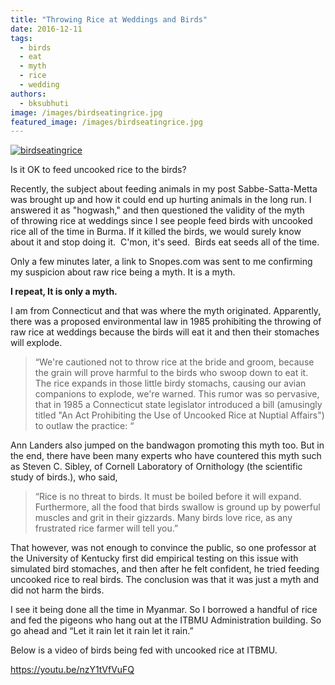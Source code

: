 ```yaml
---
title: "Throwing Rice at Weddings and Birds"
date: 2016-12-11
tags: 
  - birds
  - eat
  - myth
  - rice
  - wedding
authors: 
  - bksubhuti
image: /images/birdseatingrice.jpg
featured_image: /images/birdseatingrice.jpg
---
```


[![birdseatingrice](/images/birdseatingrice.jpg)](/images/2016/12/birdseatingrice.jpg)

Is it OK to feed uncooked rice to the birds?

Recently, the subject about feeding animals in my post Sabbe-Satta-Metta was brought up and how it could end up hurting animals in the long run. I answered it as "hogwash," and then questioned the validity of the myth of throwing rice at weddings since I see people feed birds with uncooked rice all of the time in Burma. If it killed the birds, we would surely know about it and stop doing it.  C'mon, it's seed.  Birds eat seeds all of the time.

Only a few minutes later, a link to Snopes.com was sent to me confirming my suspicion about raw rice being a myth. It is a myth.

**I repeat, It is only a myth.**

I am from Connecticut and that was where the myth originated. Apparently, there was a proposed environmental law in 1985 prohibiting the throwing of raw rice at weddings because the birds will eat it and then their stomaches will explode.

> “We're cautioned not to throw rice at the bride and groom, because the grain will prove harmful to the birds who swoop down to eat it. The rice expands in those little birdy stomachs, causing our avian companions to explode, we're warned. This rumor was so pervasive, that in 1985 a Connecticut state legislator introduced a bill (amusingly titled "An Act Prohibiting the Use of Uncooked Rice at Nuptial Affairs") to outlaw the practice: “

Ann Landers also jumped on the bandwagon promoting this myth too. But in the end, there have been many experts who have countered this myth such as Steven C. Sibley, of Cornell Laboratory of Ornithology (the scientific study of birds.), who said,

> “Rice is no threat to birds. It must be boiled before it will expand. Furthermore, all the food that birds swallow is ground up by powerful muscles and grit in their gizzards. Many birds love rice, as any frustrated rice farmer will tell you.”

That however, was not enough to convince the public, so one professor at the University of Kentucky first did empirical testing on this issue with simulated bird stomaches, and then after he felt confident, he tried feeding uncooked rice to real birds. The conclusion was that it was just a myth and did not harm the birds.

I see it being done all the time in Myanmar. So I borrowed a handful of rice and fed the pigeons who hang out at the ITBMU Administration building. So go ahead and “Let it rain let it rain let it rain.”

Below is a video of birds being fed with uncooked rice at ITBMU.

https://youtu.be/nzY1tVfVuFQ